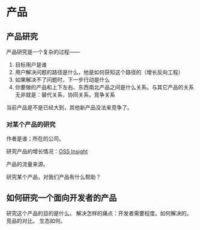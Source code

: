 # 产品
## 产品研究
产品研究是一个复杂的过程——
1. 目标用户是谁
2. 用户解决问题的路径是什么，他是如何获知这个路径的（增长反向工程）
3. 如果解决不了问题时，下一步行动是什么
4. 你要做的产品和上下左右、东西南北产品之间是什么关系。与其它产品的关系无非就是：替代关系，协同关系，竞争关系

当前产品是不是已经大到，其他新产品没法来竞争了。

### 对某个产品的研究
作者是谁；所在的公司。

研究产品的增长情况：[OSS Insight](https://ossinsight.io/analyze/gradio-app/gradio?vs=streamlit%2Fstreamlit)

产品的流量来源。

研究某个产品，对我们产品有什么帮助？

## 如何研究一个面向开发者的产品
研究这个产品的目的是什么。
解决怎样的痛点：开发者需要程度。如何解决的。
竞品的对比。
生态如何。

